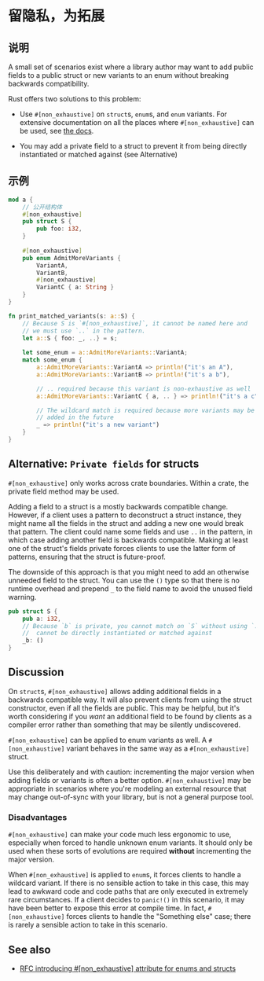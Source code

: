 # 留隐私，为拓展

## 说明

A small set of scenarios exist where a library author may want to add public
fields to a public struct or new variants to an enum without breaking backwards
compatibility.

Rust offers two solutions to this problem:

- Use `#[non_exhaustive]` on `struct`s, `enum`s, and `enum` variants.
  For extensive documentation on all the places where `#[non_exhaustive]` can be
  used, see [the docs](https://doc.rust-lang.org/reference/attributes/type_system.html#the-non_exhaustive-attribute).

- You may add a private field to a struct to prevent it from being directly
  instantiated or matched against (see Alternative)

## 示例

```rust
mod a {
    // 公开结构体
    #[non_exhaustive]
    pub struct S {
        pub foo: i32,
    }
    
    #[non_exhaustive]
    pub enum AdmitMoreVariants {
        VariantA,
        VariantB,
        #[non_exhaustive]
        VariantC { a: String }
    }
}

fn print_matched_variants(s: a::S) {
    // Because S is `#[non_exhaustive]`, it cannot be named here and
    // we must use `..` in the pattern.
    let a::S { foo: _, ..} = s;
    
    let some_enum = a::AdmitMoreVariants::VariantA;
    match some_enum {
        a::AdmitMoreVariants::VariantA => println!("it's an A"),
        a::AdmitMoreVariants::VariantB => println!("it's a b"),

        // .. required because this variant is non-exhaustive as well
        a::AdmitMoreVariants::VariantC { a, .. } => println!("it's a c"),

        // The wildcard match is required because more variants may be
        // added in the future
        _ => println!("it's a new variant")
    }
}
```

## Alternative: `Private fields` for structs

`#[non_exhaustive]` only works across crate boundaries.
Within a crate, the private field method may be used.

Adding a field to a struct is a mostly backwards compatible change.
However, if a client uses a pattern to deconstruct a struct instance, they
might name all the fields in the struct and adding a new one would break that
pattern.
The client could name some fields and use `..` in the pattern, in which case adding
another field is backwards compatible.
Making at least one of the struct's fields private forces clients to use the latter
form of patterns, ensuring that the struct is future-proof.

The downside of this approach is that you might need to add an otherwise unneeded
field to the struct.
You can use the `()` type so that there is no runtime overhead and prepend `_` to
the field name to avoid the unused field warning.

```rust
pub struct S {
    pub a: i32,
    // Because `b` is private, you cannot match on `S` without using `..` and `S`
    //  cannot be directly instantiated or matched against
    _b: ()
}
```

## Discussion

On `struct`s, `#[non_exhaustive]` allows adding additional fields in a backwards
compatible way.
It will also prevent clients from using the struct constructor, even if all the
fields are public.
This may be helpful, but it's worth considering if you _want_ an additional field
to be found by clients as a compiler error rather than something that may be silently
undiscovered.

`#[non_exhaustive]` can be applied to enum variants as well.
A `#[non_exhaustive]` variant behaves in the same way as a `#[non_exhaustive]` struct.

Use this deliberately and with caution: incrementing the major version when adding
fields or variants is often a better option.
`#[non_exhaustive]` may be appropriate in scenarios where you're modeling an external
resource that may change out-of-sync with your library, but is not a general purpose
tool.

### Disadvantages

`#[non_exhaustive]` can make your code much less ergonomic to use, especially when
forced to handle unknown enum variants.
It should only be used when these sorts of evolutions are required **without**
incrementing the major version.

When `#[non_exhaustive]` is applied to `enum`s, it forces clients to handle a
wildcard variant.
If there is no sensible action to take in this case, this may lead to awkward
code and code paths that are only executed in extremely rare circumstances.
If a client decides to `panic!()` in this scenario, it may have been better to
expose this error at compile time.
In fact, `#[non_exhaustive]` forces clients to handle the "Something else" case;
there is rarely a sensible action to take in this scenario.

## See also

- [RFC introducing #[non_exhaustive] attribute for enums and structs](https://github.com/rust-lang/rfcs/blob/master/text/2008-non-exhaustive.md)

